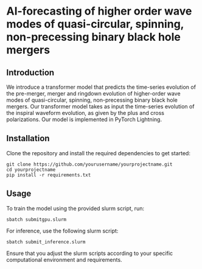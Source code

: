 # AI-forecasting of higher order wave modes of quasi-circular, spinning, non-precessing binary black hole mergers

## Introduction
We introduce a transformer model that predicts the time-series evolution of the pre-merger, merger and ringdown evolution of higher-order wave modes of quasi-circular, spinning, non-precessing binary black hole mergers. Our transformer model takes as input the time-series evolution of the inspiral waveform evolution, as given by the plus and cross polarizations. Our model is implemented in PyTorch Lightning.

## Installation
Clone the repository and install the required dependencies to get started:
```
git clone https://github.com/yourusername/yourprojectname.git
cd yourprojectname
pip install -r requirements.txt
```

## Usage
To train the model using the provided slurm script, run:
```
sbatch submitgpu.slurm
```

For inference, use the following slurm script:
```
sbatch submit_inference.slurm
```
Ensure that you adjust the slurm scripts according to your specific computational environment and requirements.


